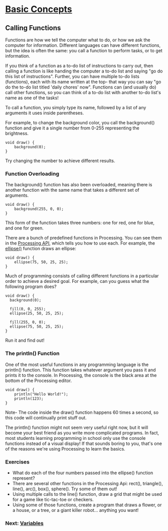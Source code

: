 #  [Basic Concepts](index.jsp)

## Calling Functions

Functions are how we tell the computer what to do, or how we ask the computer
for information. Different languages can have different functions, but the
idea is often the same: you call a function to perform tasks, or to get
information.

If you think of a function as a to-do list of instructions to carry out, then
calling a function is like handing the computer a to-do list and saying "go do
this list of instructions". Further, you can have multiple to-do lists
(functions), each with its name written at the top- that way you can say "go
do the to-do list titled 'daily chores' now". Functions can (and usually do)
call other functions, so you can think of a to-do list with another to-do
list's name as one of the tasks!

To call a function, you simply type its name, followed by a list of any
arguments it uses inside parentheses.

For example, to change the background color, you call the background()
function and give it a single number from 0-255 representing the brightness.

    
    
    void draw() {
    	background(0);
    }
    

Try changing the number to achieve different results.

### Function Overloading

The background() function has also been overloaded, meaning there is another
function with the same name that takes a different set of arguments.

    
    
    void draw() {
    	background(255, 0, 0);
    }
    

This form of the function takes three numbers: one for red, one for blue, and
one for green.

There are a bunch of predefined functions in Processing. You can see them in
the [Processing API](http://processing.org/reference/), which tells you how to
use each. For example, the
[ellipse()](http://processing.org/reference/ellipse_.html) function draws an
ellipse:

    
    
    void draw() {
    	ellipse(75, 50, 25, 25);
    }
    

Much of programming consists of calling different functions in a particular
order to achieve a desired goal. For example, can you guess what the following
program does?

    
    
    void draw() {
      background(0);
      
      fill(0, 0, 255);
      ellipse(25, 50, 25, 25);
      
      fill(255, 0, 0);
      ellipse(75, 50, 25, 25);
    }
    

Run it and find out!

### The println() Function

One of the most useful functions in any programming language is the println()
function. This function takes whatever argument you pass it and prints it to
the console. In Processing, the console is the black area at the bottom of the
Processing editor.

    
    
    void draw() {
    	println("Hello World!");
    	println(123);
    }
    

Note- The code inside the draw() function happens 60 times a second, so this
code will continually print stuff out.

The println() function might not seem very useful right now, but it will
become your best friend as you write more complicated programs. In fact, most
students learning programming in school only use the console functions instead
of a visual display! If that sounds boring to you, that's one of the reasons
we're using Processing to learn the basics.

### Exercises

  * What do each of the four numbers passed into the ellipse() function represent?
  * There are several other functions in the Processing Api: rect(), triangle(), line(), arc(), box(), sphere(). Try some of them out!
  * Using multiple calls to the line() function, draw a grid that might be used for a game like tic-tac-toe or checkers.
  * Using some of those functions, create a program that draws a flower, or a house, or a tree, or a giant killer robot... anything you want!

###  Next: [Variables](Variables.jsp)

